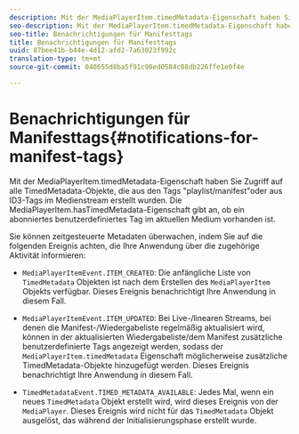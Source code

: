 ```yaml
---
description: Mit der MediaPlayerItem.timedMetadata-Eigenschaft haben Sie Zugriff auf alle TimedMetadata-Objekte, die aus den Tags "playlist/manifest"oder aus ID3-Tags im Medienstream erstellt wurden. Die MediaPlayerItem.hasTimedMetadata-Eigenschaft gibt an, ob ein abonniertes benutzerdefiniertes Tag im aktuellen Medium vorhanden ist.
seo-description: Mit der MediaPlayerItem.timedMetadata-Eigenschaft haben Sie Zugriff auf alle TimedMetadata-Objekte, die aus den Tags "playlist/manifest"oder aus ID3-Tags im Medienstream erstellt wurden. Die MediaPlayerItem.hasTimedMetadata-Eigenschaft gibt an, ob ein abonniertes benutzerdefiniertes Tag im aktuellen Medium vorhanden ist.
seo-title: Benachrichtigungen für Manifesttags
title: Benachrichtigungen für Manifesttags
uuid: 87bee41b-b44e-4d12-afd2-7a63023f992c
translation-type: tm+mt
source-git-commit: 040655d8ba5f91c98ed0584c08db226ffe1e0f4e

---
```



# Benachrichtigungen für Manifesttags{#notifications-for-manifest-tags}

Mit der MediaPlayerItem.timedMetadata-Eigenschaft haben Sie Zugriff auf alle TimedMetadata-Objekte, die aus den Tags &quot;playlist/manifest&quot;oder aus ID3-Tags im Medienstream erstellt wurden. Die MediaPlayerItem.hasTimedMetadata-Eigenschaft gibt an, ob ein abonniertes benutzerdefiniertes Tag im aktuellen Medium vorhanden ist.

Sie können zeitgesteuerte Metadaten überwachen, indem Sie auf die folgenden Ereignis achten, die Ihre Anwendung über die zugehörige Aktivität informieren:

* `MediaPlayerItemEvent.ITEM_CREATED`: Die anfängliche Liste von `TimedMetadata` Objekten ist nach dem Erstellen des `MediaPlayerItem` Objekts verfügbar. Dieses Ereignis benachrichtigt Ihre Anwendung in diesem Fall.

* `MediaPlayerItemEvent.ITEM_UPDATED`: Bei Live-/linearen Streams, bei denen die Manifest-/Wiedergabeliste regelmäßig aktualisiert wird, können in der aktualisierten Wiedergabeliste/dem Manifest zusätzliche benutzerdefinierte Tags angezeigt werden, sodass der `MediaPlayerItem.timedMetadata` Eigenschaft möglicherweise zusätzliche TimedMetadata-Objekte hinzugefügt werden. Dieses Ereignis benachrichtigt Ihre Anwendung in diesem Fall.

* `TimedMetadataEvent.TIMED_METADATA_AVAILABLE`: Jedes Mal, wenn ein neues `TimedMetadata` Objekt erstellt wird, wird dieses Ereignis von der `MediaPlayer`. Dieses Ereignis wird nicht für das `TimedMetadata` Objekt ausgelöst, das während der Initialisierungsphase erstellt wurde.

